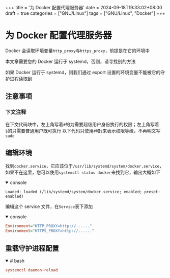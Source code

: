 +++
title = '为 Docker 配置代理服务器'
date = 2024-09-18T19:33:02+08:00
draft = true
categories = ["GNU/Linux"]
tags = ["GNU/Linux", "Docker"]
+++
# 为 Docker 配置代理服务器
Docker 会读取环境变量`http_proxy`与`https_proxy`，前提是在它的环境中

本文章需要您的 Docker 运行于 systemd，否则，请寻找别的方法

如果 Docker 运行于 systemd，则我们通过 export 设置的环境变量不能被它的守护进程读取到

## 注意事项
### 下文注释
在下文代码块中，左上角写着`#`的为需要超级用户身份执行的权限；左上角写着`$`的只需要普通用户既可执行
以下代码只使用`#`和`$`来表示权限等级，不再明文写`sudo`

## 编辑环境
找到`docker.service`，它应该位于`/usr/lib/systemd/system/docker.service`，如果不在这里，您可以使用`systemctl status docker`来找到它，输出大概如下

<details open="open">

<summary>console</summary>

```console
Loaded: loaded (/lib/systemd/system/docker.service; enabled; preset: enabled)
```

</details>

编辑这个 service 文件，在`Service`表下添加

<details open="open">

<summary>console</summary>

```ini
Environment="HTTP_PROXY=http://......"
Environment="HTTPS_PROXY=http://......"
```

</details>

## 重载守护进程配置
<details open="open">

<summary># bash</summary>

```ini
systemctl daemon-reload
```

</details>